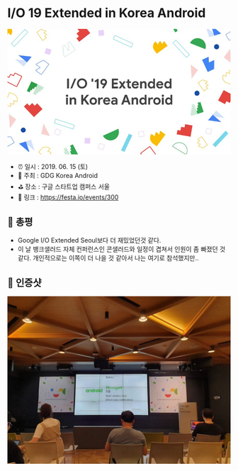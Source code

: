 # I/O 19 Extended in Korea Android

![I/O 19 Extended in Korea Android](image.png)

- ⏰ 일시 : 2019. 06. 15 (토)
- 💁 주최 : GDG Korea Android
- ⛳ 장소 : 구글 스타트업 캠퍼스 서울
- 🔗 링크 : https://festa.io/events/300

## 👏 총평 

- Google I/O Extended Seoul보다 더 재밌었던것 같다.
- 이 날 뱅크샐러드 자체 컨퍼런스인 콘샐러드와 일정이 겹쳐서 인원이 좀 빠졌던 것 같다. 개인적으로는 이쪽이 더 나을 것 같아서 나는 여기로 참석했지만..

## 📸 인증샷

![인증샷](self.jpg)
